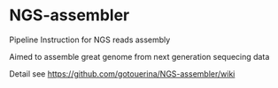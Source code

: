 # NGS-assembler
Pipeline Instruction for NGS reads assembly

Aimed to assemble great genome from next generation sequecing data

Detail see https://github.com/gotouerina/NGS-assembler/wiki
